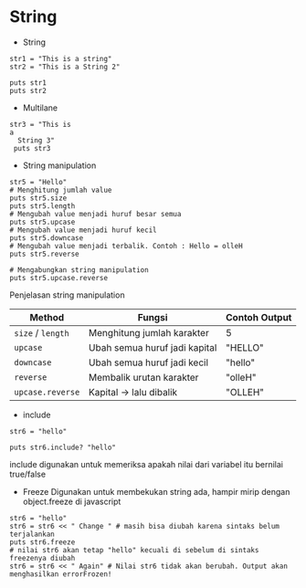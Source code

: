 # String  

- String  
```
str1 = "This is a string"
str2 = "This is a String 2"

puts str1
puts str2 
```

- Multilane 
```
str3 = "This is  
a 
  String 3"
 puts str3
```

- String manipulation 

```
str5 = "Hello"
# Menghitung jumlah value
puts str5.size
puts str5.length
# Mengubah value menjadi huruf besar semua
puts str5.upcase
# Mengubah value menjadi huruf kecil 
puts str5.downcase 
# Mengubah value menjadi terbalik. Contoh : Hello = olleH
puts str5.reverse

# Mengabungkan string manipulation
puts str5.upcase.reverse
```

Penjelasan string manipulation 

| Method | Fungsi | Contoh Output |
| --- | --- | --- |
| `size` / `length` | Menghitung jumlah karakter | 5 |
| `upcase` | Ubah semua huruf jadi kapital | "HELLO" |
| `downcase` | Ubah semua huruf jadi kecil | "hello" |
| `reverse` | Membalik urutan karakter | "olleH" |
| `upcase.reverse` | Kapital → lalu dibalik | "OLLEH" |

- include 

```
str6 = "hello"

puts str6.include? "hello"
```
include digunakan untuk memeriksa apakah nilai dari variabel itu bernilai true/false

- Freeze 
Digunakan untuk membekukan string ada, hampir mirip dengan object.freeze di javascript 

```
str6 = "hello"
str6 = str6 << " Change " # masih bisa diubah karena sintaks belum terjalankan 
puts str6.freeze 
# nilai str6 akan tetap "hello" kecuali di sebelum di sintaks freezenya diubah 
str6 = str6 << " Again" # Nilai str6 tidak akan berubah. Output akan menghasilkan errorFrozen!
```